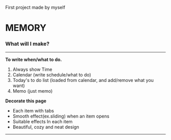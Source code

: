 First project made by myself
# MEMORY

### What will I make?
-------
**To write when/what to do.**
1. Always show Time
2. Calendar (write schedule/what to do)
3. Today's to do list (loaded from calendar, and add/remove what you want)
4. Memo (just memo)

**Decorate this page**
- Each item with tabs
- Smooth effect(ex.sliding) when an item opens
- Suitable effects In each item
- Beautiful, cozy and neat design
---------